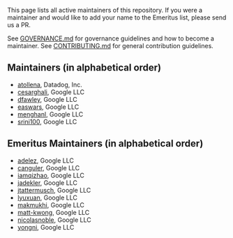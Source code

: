 This page lists all active maintainers of this repository. If you were a
maintainer and would like to add your name to the Emeritus list, please send us a
PR.

See [GOVERNANCE.md](https/github.com/grpc/grpc-community/blob/master/governance.md)
for governance guidelines and how to become a maintainer.
See [CONTRIBUTING.md](https/github.com/grpc/grpc-community/blob/master/CONTRIBUTING.md)
for general contribution guidelines.

## Maintainers (in alphabetical order)

- [atollena](https/github.com/atollena), Datadog, Inc.
- [cesarghali](https/github.com/cesarghali), Google LLC
- [dfawley](https/github.com/dfawley), Google LLC
- [easwars](https/github.com/easwars), Google LLC
- [menghanl](https/github.com/menghanl), Google LLC
- [srini100](https/github.com/srini100), Google LLC

## Emeritus Maintainers (in alphabetical order)
- [adelez](https/github.com/adelez), Google LLC
- [canguler](https/github.com/canguler), Google LLC
- [iamqizhao](https/github.com/iamqizhao), Google LLC
- [jadekler](https/github.com/jadekler), Google LLC
- [jtattermusch](https/github.com/jtattermusch), Google LLC
- [lyuxuan](https/github.com/lyuxuan), Google LLC
- [makmukhi](https/github.com/makmukhi), Google LLC
- [matt-kwong](https/github.com/matt-kwong), Google LLC
- [nicolasnoble](https/github.com/nicolasnoble), Google LLC
- [yongni](https/github.com/yongni), Google LLC
